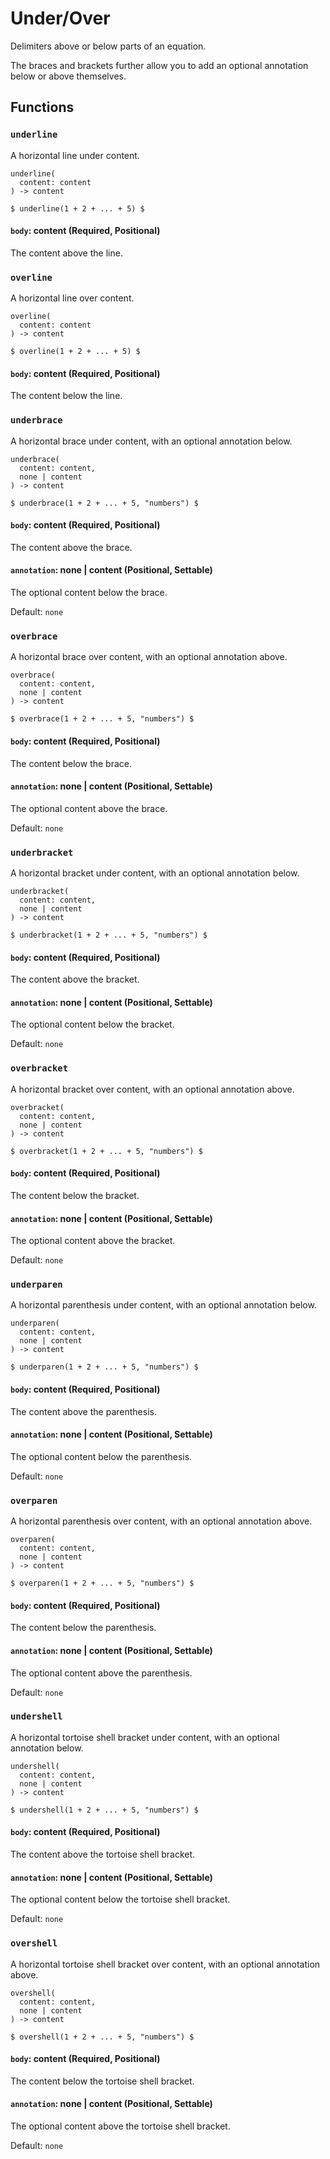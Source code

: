 # Under/Over

Delimiters above or below parts of an equation.

The braces and brackets further allow you to add an optional annotation below or above themselves.

## Functions

### `underline`

A horizontal line under content.

```
underline(
  content: content
) -> content
```

```typst
$ underline(1 + 2 + ... + 5) $
```

#### `body`: content (Required, Positional)

The content above the line.

### `overline`

A horizontal line over content.

```
overline(
  content: content
) -> content
```

```typst
$ overline(1 + 2 + ... + 5) $
```

#### `body`: content (Required, Positional)

The content below the line.

### `underbrace`

A horizontal brace under content, with an optional annotation below.

```
underbrace(
  content: content,
  none | content
) -> content
```

```typst
$ underbrace(1 + 2 + ... + 5, "numbers") $
```

#### `body`: content (Required, Positional)

The content above the brace.

#### `annotation`: none | content (Positional, Settable)

The optional content below the brace.

Default: `none`

### `overbrace`

A horizontal brace over content, with an optional annotation above.

```
overbrace(
  content: content,
  none | content
) -> content
```

```typst
$ overbrace(1 + 2 + ... + 5, "numbers") $
```

#### `body`: content (Required, Positional)

The content below the brace.

#### `annotation`: none | content (Positional, Settable)

The optional content above the brace.

Default: `none`

### `underbracket`

A horizontal bracket under content, with an optional annotation below.

```
underbracket(
  content: content,
  none | content
) -> content
```

```typst
$ underbracket(1 + 2 + ... + 5, "numbers") $
```

#### `body`: content (Required, Positional)

The content above the bracket.

#### `annotation`: none | content (Positional, Settable)

The optional content below the bracket.

Default: `none`

### `overbracket`

A horizontal bracket over content, with an optional annotation above.

```
overbracket(
  content: content,
  none | content
) -> content
```

```typst
$ overbracket(1 + 2 + ... + 5, "numbers") $
```

#### `body`: content (Required, Positional)

The content below the bracket.

#### `annotation`: none | content (Positional, Settable)

The optional content above the bracket.

Default: `none`

### `underparen`

A horizontal parenthesis under content, with an optional annotation below.

```
underparen(
  content: content,
  none | content
) -> content
```

```typst
$ underparen(1 + 2 + ... + 5, "numbers") $
```

#### `body`: content (Required, Positional)

The content above the parenthesis.

#### `annotation`: none | content (Positional, Settable)

The optional content below the parenthesis.

Default: `none`

### `overparen`

A horizontal parenthesis over content, with an optional annotation above.

```
overparen(
  content: content,
  none | content
) -> content
```

```typst
$ overparen(1 + 2 + ... + 5, "numbers") $
```

#### `body`: content (Required, Positional)

The content below the parenthesis.

#### `annotation`: none | content (Positional, Settable)

The optional content above the parenthesis.

Default: `none`

### `undershell`

A horizontal tortoise shell bracket under content, with an optional annotation below.

```
undershell(
  content: content,
  none | content
) -> content
```

```typst
$ undershell(1 + 2 + ... + 5, "numbers") $
```

#### `body`: content (Required, Positional)

The content above the tortoise shell bracket.

#### `annotation`: none | content (Positional, Settable)

The optional content below the tortoise shell bracket.

Default: `none`

### `overshell`

A horizontal tortoise shell bracket over content, with an optional annotation above.

```
overshell(
  content: content,
  none | content
) -> content
```

```typst
$ overshell(1 + 2 + ... + 5, "numbers") $
```

#### `body`: content (Required, Positional)

The content below the tortoise shell bracket.

#### `annotation`: none | content (Positional, Settable)

The optional content above the tortoise shell bracket.

Default: `none`
